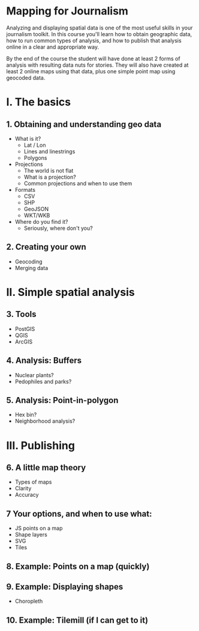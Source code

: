 Mapping for Journalism
===================================

Analyzing and displaying spatial data is one of the most useful skills in your 
journalism toolkit. In this course you'll learn how to obtain geographic data,
how to run common types of analysis, and how to publish that analysis online
in a clear and appropriate way.

By the end of the course the student will have done at least 2 forms of
analysis with resulting data nuts for stories. They will also have created at 
least 2 online maps using that data, plus one simple point map using geocoded 
data.

# I. The basics

## 1. Obtaining and understanding geo data

* What is it?
    * Lat / Lon
    * Lines and linestrings
    * Polygons
* Projections
    * The world is not flat
    * What is a projection?
    * Common projections and when to use them
* Formats
    * CSV
    * SHP
    * GeoJSON
    * WKT/WKB
* Where do you find it?
    * Seriously, where don't you?

## 2. Creating your own

* Geocoding
* Merging data

# II. Simple spatial analysis

## 3. Tools

* PostGIS
* QGIS
* ArcGIS

## 4. Analysis: Buffers

* Nuclear plants? 
* Pedophiles and parks? 

## 5. Analysis: Point-in-polygon

* Hex bin? 
* Neighborhood analysis?

# III. Publishing 

## 6. A little map theory

* Types of maps
* Clarity
* Accuracy

## 7 Your options, and when to use what:

* JS points on a map
* Shape layers
* SVG
* Tiles

## 8. Example: Points on a map (quickly)

## 9. Example: Displaying shapes

* Choropleth

## 10. Example: Tilemill (if I can get to it)
